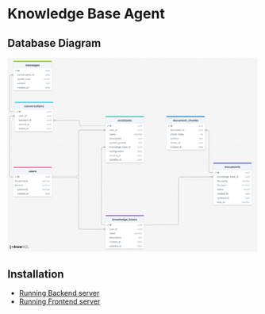 # Knowledge Base Agent

## Database Diagram

![](./backend/public/knowledge_base.png)

## Installation

-   [Running Backend server](./backend/README.md)
-   [Running Frontend server](./frontend/README.md)
